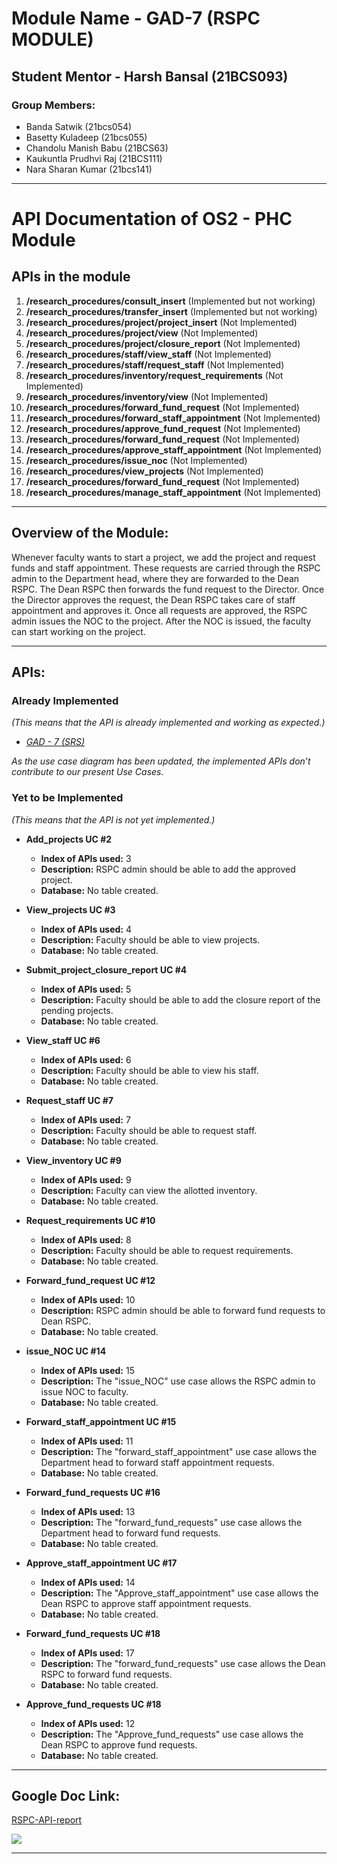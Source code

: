 ﻿# **Module Name** - GAD-7 (RSPC MODULE)  
## **Student Mentor** - Harsh Bansal (21BCS093)  
### **Group Members:**

- Banda Satwik (21bcs054)
- Basetty Kuladeep (21bcs055)
- Chandolu Manish Babu (21BCS63)
- Kaukuntla Prudhvi Raj (21BCS111)
- Nara Sharan Kumar (21bcs141)

---

# **API Documentation of OS2 - PHC Module**

## **APIs in the module**

1. **/research_procedures/consult_insert** (Implemented but not working)
2. **/research_procedures/transfer_insert** (Implemented but not working)
3. **/research_procedures/project/project_insert** (Not Implemented)
4. **/research_procedures/project/view** (Not Implemented)
5. **/research_procedures/project/closure_report** (Not Implemented)
6. **/research_procedures/staff/view_staff** (Not Implemented)
7. **/research_procedures/staff/request_staff** (Not Implemented)
8. **/research_procedures/inventory/request_requirements** (Not Implemented)
9. **/research_procedures/inventory/view** (Not Implemented)
10. **/research_procedures/forward_fund_request** (Not Implemented)
11. **/research_procedures/forward_staff_appointment** (Not Implemented)
12. **/research_procedures/approve_fund_request** (Not Implemented)
13. **/research_procedures/forward_fund_request** (Not Implemented)
14. **/research_procedures/approve_staff_appointment** (Not Implemented)
15. **/research_procedures/issue_noc** (Not Implemented)
16. **/research_procedures/view_projects** (Not Implemented)
17. **/research_procedures/forward_fund_request** (Not Implemented)
18. **/research_procedures/manage_staff_appointment** (Not Implemented)

---

## **Overview of the Module:**

Whenever faculty wants to start a project, we add the project and request funds and staff appointment. These requests are carried through the RSPC admin to the Department head, where they are forwarded to the Dean RSPC. The Dean RSPC then forwards the fund request to the Director. Once the Director approves the request, the Dean RSPC takes care of staff appointment and approves it. Once all requests are approved, the RSPC admin issues the NOC to the project. After the NOC is issued, the faculty can start working on the project.

---

## **APIs:**

### **Already Implemented** 
*(This means that the API is already implemented and working as expected.)*
- [*GAD - 7 (SRS)*](https://docs.google.com/document/d/1j6K9sQBRTCN8TmC5Dy8hjk17SsGDwjtv7A7qiEy2fjk/edit)

*As the use case diagram has been updated, the implemented APIs don’t contribute to our present Use Cases.*

### **Yet to be Implemented** 
*(This means that the API is not yet implemented.)*

- **Add_projects UC #2**
  - **Index of APIs used:** 3
  - **Description:** RSPC admin should be able to add the approved project.
  - **Database:** No table created.
  
- **View_projects UC #3**
  - **Index of APIs used:** 4
  - **Description:** Faculty should be able to view projects.
  - **Database:** No table created.
  
- **Submit_project_closure_report UC #4**
  - **Index of APIs used:** 5
  - **Description:** Faculty should be able to add the closure report of the pending projects.
  - **Database:** No table created.
  
- **View_staff UC #6**
  - **Index of APIs used:** 6
  - **Description:** Faculty should be able to view his staff.
  - **Database:** No table created.
  
- **Request_staff UC #7**
  - **Index of APIs used:** 7
  - **Description:** Faculty should be able to request staff.
  - **Database:** No table created.
  
- **View_inventory UC #9**
  - **Index of APIs used:** 9
  - **Description:** Faculty can view the allotted inventory.
  - **Database:** No table created.
  
- **Request_requirements UC #10**
  - **Index of APIs used:** 8
  - **Description:** Faculty should be able to request requirements.
  - **Database:** No table created.
  
- **Forward_fund_request UC #12**
  - **Index of APIs used:** 10
  - **Description:** RSPC admin should be able to forward fund requests to Dean RSPC.
  - **Database:** No table created.
  
- **issue_NOC UC #14**
  - **Index of APIs used:** 15
  - **Description:** The "issue_NOC" use case allows the RSPC admin to issue NOC to faculty.
  - **Database:** No table created.
  
- **Forward_staff_appointment UC #15**
  - **Index of APIs used:** 11
  - **Description:** The "forward_staff_appointment" use case allows the Department head to forward staff appointment requests.
  - **Database:** No table created.
  
- **Forward_fund_requests UC #16**
  - **Index of APIs used:** 13
  - **Description:** The "forward_fund_requests" use case allows the Department head to forward fund requests.
  - **Database:** No table created.
  
- **Approve_staff_appointment UC #17**
  - **Index of APIs used:** 14
  - **Description:** The "Approve_staff_appointment" use case allows the Dean RSPC to approve staff appointment requests.
  - **Database:** No table created.
  
- **Forward_fund_requests UC #18**
  - **Index of APIs used:** 17
  - **Description:** The "forward_fund_requests" use case allows the Dean RSPC to forward fund requests.
  - **Database:** No table created.
  
- **Approve_fund_requests UC #18**
  - **Index of APIs used:** 12
  - **Description:** The "Approve_fund_requests" use case allows the Dean RSPC to approve fund requests.
  - **Database:** No table created.

---

## **Google Doc Link:** 
[RSPC-API-report](https://docs.google.com/document/d/1icXoa_sXRJmT1rtlJ8tGfh8rz1xl7Q5PV01H3H-e_rI/edit?usp=sharing)

![](images/Aspose.Words.8d97d367-107e-45a7-b5c5-af7a07864de2.001.png)

---
